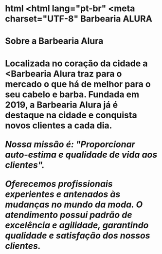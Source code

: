 # html<!DOCTYPE html> <html lang="pt-br" <head> <meta charset="UTF-8" </title> Barbearia ALURA </title> </head> <body> <h1> Sobre a Barbearia Alura <h1> <p> Localizada no coração da cidade<strong> a <Barbearia Alura </strong> traz para o mercado o que há de melhor para o seu cabelo e barba. Fundada em 2019, a Barbearia Alura já é destaque na cidade e conquista novos clientes a cada dia. <p> <em>Nossa missão é:<strong> "Proporcionar auto-estima e qualidade de vida aos clientes".</p> <p> Oferecemos profissionais experientes e antenados às mudanças no mundo da moda. O atendimento possui padrão de excelência e agilidade, garantindo qualidade e satisfação dos nossos clientes. <title > projeto </body> </html> 


